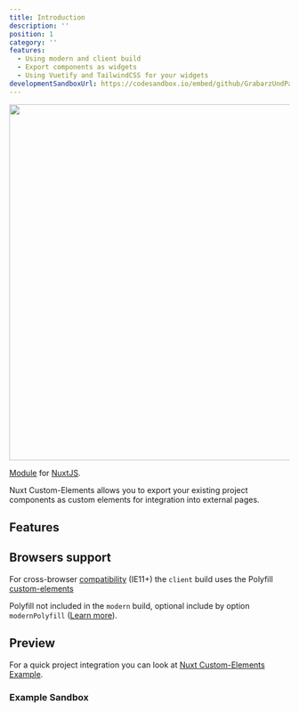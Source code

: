 ```yaml
---
title: Introduction
description: ''
position: 1
category: ''
features:
  - Using modern and client build
  - Export components as widgets
  - Using Vuetify and TailwindCSS for your widgets
developmentSandboxUrl: https://codesandbox.io/embed/github/GrabarzUndPartner/nuxt-custom-elements-example/tree/main/?hidenavigation=1&theme=dark
---
```


<!-- <img src="/preview.png" class="light-img" width="1280" height="640" alt=""/>
<img src="/preview-dark.png" class="dark-img" width="1280" height="640" alt=""/> -->
<img src="/intro-light.png" width="1280" height="640" alt=""/>

[Module]() for [NuxtJS](https://nuxtjs.org).

Nuxt Custom-Elements allows you to export your existing project components as custom elements for integration into external pages.

## Features

<list :items="features"></list>

## Browsers support

For cross-browser [compatibility](https://github.com/ungap/custom-elements#compatibility) (IE11+) the `client` build uses the Polyfill [custom-elements](https://github.com/ungap/custom-elements)

<alert type="warning">Polyfill not included in the `modern` build, optional include by option `modernPolyfill` ([Learn more](https://nuxt-custom-elements.grabarzundpartner.dev/options/#modernpolyfill)).</alert>

## Preview

For a quick project integration you can look at [Nuxt Custom-Elements Example](https://grabarzundpartner.github.io/nuxt-custom-elements-example/).
### Example Sandbox

<code-sandbox :src="developmentSandboxUrl"></code-sandbox>
